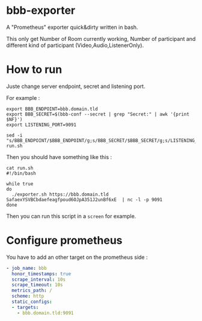 # bbb-exporter
A "Prometheus" exporter quick&amp;dirty written in bash.

This only get Number of Room currently working, Number of participant and different kind of participant (Video,Audio,ListenerOnly).

# How to run

Juste change server endpoint, secret and listening port.

For example :
```
export BBB_ENDPOINT=bbb.domain.tld
export BBB_SECRET=$(bbb-conf --secret | grep "Secret:" | awk '{print $NF}')
export LISTENING_PORT=9091

sed -i "s/BBB_ENDPOINT/$BBB_ENDPOINT/g;s/BBB_SECRET/$BBB_SECRET/g;s/LISTENING_PORT/$LISTENING_PORT/g" run.sh
```
Then you should have something like this : 

```
cat run.sh
#!/bin/bash

while true
do
  ./exporter.sh https://bbb.domain.tld SafaexYSVBCbdaefeagfpoud6OJpA351J2unBf6xE  | nc -l -p 9091
done 
```

Then you can run this script in a `screen` for example.

# Configure prometheus

You have to add an other target on the prometheus side : 
```yaml
- job_name: bbb
  honor_timestamps: true
  scrape_interval: 10s
  scrape_timeout: 10s
  metrics_path: /
  scheme: http
  static_configs:
  - targets:
    - bbb.domain.tld:9091
```
